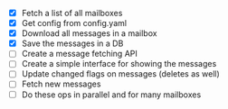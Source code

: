 - [x] Fetch a list of all mailboxes
- [x] Get config from config.yaml
- [x] Download all messages in a mailbox
- [x] Save the messages in a DB
- [ ] Create a message fetching API
- [ ] Create a simple interface for showing the messages
- [ ] Update changed flags on messages (deletes as well)
- [ ] Fetch new messages
- [ ] Do these ops in parallel and for many mailboxes
